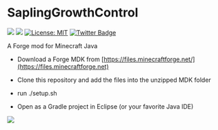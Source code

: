 # SaplingGrowthControl


 [![](http://cf.way2muchnoise.eu/232166.svg)](https://www.curseforge.com/minecraft/mc-mods/restricted-saplings) 
 [![](http://cf.way2muchnoise.eu/versions/232166.svg)](https://www.curseforge.com/minecraft/mc-mods/restricted-saplings)
[![License: MIT](https://img.shields.io/badge/License-MIT-green.svg)](https://opensource.org/licenses/MIT)
[![Twitter Badge](https://img.shields.io/badge/contact-twitter-blue.svg)](https://twitter.com/lothrazar)
 
 
 A Forge mod for Minecraft Java

- Download a Forge MDK from [https://files.minecraftforge.net/](https://files.minecraftforge.net)

- Clone this repository and add the files into the unzipped MDK folder

- run ./setup.sh

- Open as a Gradle project in Eclipse (or your favorite Java IDE)


[![](https://c5.patreon.com/external/logo/become_a_patron_button.png)](https://www.patreon.com/lothrazar)
